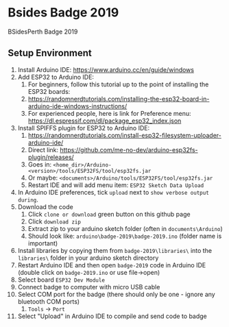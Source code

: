 # Bsides Badge 2019
BSidesPerth Badge 2019


## Setup Environment
1. Install Arduino IDE: https://www.arduino.cc/en/guide/windows
1. Add ESP32 to Arduino IDE:
   1. For beginners, follow this tutorial up to the point of installing the ESP32 boards:
   1. https://randomnerdtutorials.com/installing-the-esp32-board-in-arduino-ide-windows-instructions/
   1. For experienced people, here is link for Preference menu: https://dl.espressif.com/dl/package_esp32_index.json
1. Install SPIFFS plugin for ESP32 to Arduino IDE:
   1. https://randomnerdtutorials.com/install-esp32-filesystem-uploader-arduino-ide/
   1. Direct link: https://github.com/me-no-dev/arduino-esp32fs-plugin/releases/
   1. Goes in: `<home_dir>/Arduino-<version>/tools/ESP32FS/tool/esp32fs.jar`
   1. Or maybe: `<documents>/Arduino/tools/ESP32FS/tool/esp32fs.jar`
   1. Restart IDE and will add menu item: `ESP32 Sketch Data Upload`
1. In Arduino IDE preferences, tick `upload` next to `show verbose output during`.
1. Download the code
   1. Click `clone or download` green button on this github page
   1. Click `download zip`
   1. Extract zip to your arduino sketch folder (often in `documents\Arduino`)
   1. Should look like: `arduino\badge-2019\badge-2019.ino` (folder name is important)
 1. Install libraries by copying them from `badge-2019\libraries\` into the `libraries\` folder in your arduino sketch directory
 1. Restart Arduino IDE and then open `badge-2019` code in Arduino IDE (double click on `badge-2019.ino` or use file->open)
 1. Select board `ESP32 Dev Module`
 1. Connect badge to computer with micro USB cable
 1. Select COM port for the badge (there should only be one - ignore any bluetooth COM ports)
    1. `Tools` -> `Port`
 1. Select "Upload" in Arduino IDE to compile and send code to badge
 
